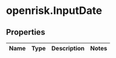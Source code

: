 # openrisk.InputDate

## Properties

Name | Type | Description | Notes
------------ | ------------- | ------------- | -------------



